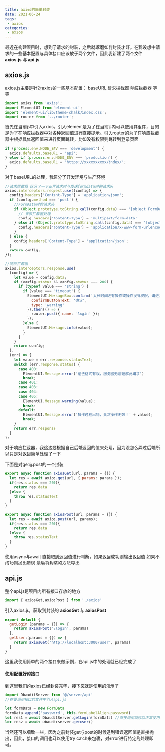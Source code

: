 ```yaml
---
title: axios的简单封装
date: 2021-06-24
tags:
 - axios
categories:
 - axios
---
```



最近在构建项目时，想到了请求的封装，之后就琢磨如何封装才好。在我设想中请求的一些基本配置与具体接口应该放于两个文件，因此我新建了两个文件 **axios.js** 与 **api.js** 

## axios.js
axios.js主要是针对axios的一些基本配置： baseURL  请求拦截器  响应拦截器 等等
```javascript
import axios from 'axios';
import ElementUI from 'element-ui';
import 'element-ui/lib/theme-chalk/index.css';
import router from '../router';
```
首先在当前js中引入axios，引入element是为了在当前js内可以使用其组件，目的是为了在响应拦截器中对各种返回值进行直接提示。引入router的为了在响应拦截器中根据具体返回值来进行页面跳转，比如没有权限则跳转到登录页面

```javascript
if (process.env.NODE_ENV === 'development') {
  axios.defaults.baseURL = 'api';
} else if (process.env.NODE_ENV === 'production') {
  axios.defaults.baseURL = 'https://xxxxxxxxxx/index/';
}
```
对于baseURL的处理，我区分了开发环境与生产环境

```javascript
//请求拦截器 区分了一下正常请求时与发送formdata时的请求头
axios.interceptors.request.use((config) => {
  config.headers['Content-Type'] = 'application/json';
  if (config.method === 'post') {
    //FormData时的请求头
    if (Object.prototype.toString.call(config.data) === '[object FormData]') {
      // 请求拦截器处理
      config.headers['Content-Type'] = 'multipart/form-data';
    } else if (Object.prototype.toString.call(config.data) === '[object String]') {
      config.headers['Content-Type'] = 'application/x-www-form-urlencoded';
    }
  } else {
    config.headers['Content-Type'] = 'application/json';
  }
  return config;
});

//响应拦截器
axios.interceptors.response.use(
  (config) => {
    let value = config.data;
    if (config.status && config.status === 200) {
      if (typeof value === 'string') {
        if (value === 'timeout') {
          ElementUI.MessageBox.confirm('太长时间没有操作或操作没有权限，请进入登录页面重新登录?', '提示', {
            confirmButtonText: '确定',
            type: 'warning'
          }).then(() => {
            router.push({ name: 'login' });
          });
        }else {
          ElementUI.Message.info(value);
        }
      }
    }
    return config;
  },
  (err) => {
    let value = err.response.statusText;
    switch (err.response.status) {
      case 400:
        ElementUI.Message.error('语法格式有误，服务器无法理解此请求')
        break;
      case 401:
      case 403:
      case 404:
      case 405:
        ElementUI.Message.warning(value);
        break;
      default:
        ElementUI.Message.error('操作过程出错，此次操作无效！' + value);
        break;
    }
    return err.response
  }
);
```
对于响应拦截器，我这边是根据自己后端返回的值来处理，因为没怎么弄过后端所以只是对返回简单处理了一下

下面是对get与post的一个封装
```javascript
export async function axiosGet(url, params = {}) {
  let res = await axios.get(url, { params: params });
  if(res.status === 200){
    return res.data
  }else {
    throw res.statusText
  }
}

export async function axiosPost(url, params = {}) {
  let res = await axios.post(url, params);
  if(res.status === 200){
    return res.data
  }else {
    throw res.statusText
  }
}
```
使用async与await 直接取到返回值进行判断，如果返回成功则输出返回值 如果不成功则抛出错误
最后将封装的方法导出
## api.js
整个api.js是项目内所有接口存放的地方

```javascript
import { axiosGet,axiosPost } from './axios'
```
引入axios.js，获取到封装的 **axiosGet** 与 **axiosPost**
```javascript
export default {
  getLogin:(params = {}) => {
    return axiosPost('/login', params)
  },
  getUser:(params = {}) => {
    return axiosGet('http://localhost:3000/user', params)
  }
}
```
这里我使用简单的两个接口来做示例，在api.js中的处理就已经完成了


#### 使用配置好的接口
到这里我们的axios已经封装完毕，接下来就是使用的演示了

```javascript
import DbauditServer from '@/server/api'
//在要调用接口的文件中引入api.js

let formData = new FormData
formData.append('password', this.formLabelAlign.password)
let res1 = await DbauditServer.getLogin(formData) //直接调用就可以正常使用了
let res2 = await DbauditServer.getUser()
```
当然还可以细致一些，因为之前封装get与post的时候遇到错误返回值是直接抛出，因此，接口的调用也可以使用try catch来包裹，对error进行特定的处理即可。






